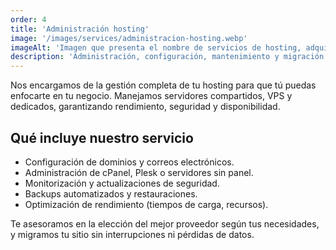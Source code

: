 ```yaml
---
order: 4
title: 'Administración hosting'
image: '/images/services/administracion-hosting.webp'
imageAlt: 'Imagen que presenta el nombre de servicios de hosting, adquisición de dominios y cpanel de administracion'
description: 'Administración, configuración, mantenimiento y migración de servicios de alojamiento web.'
---
```


Nos encargamos de la gestión completa de tu hosting para que tú puedas enfocarte en tu negocio. Manejamos servidores compartidos, VPS y dedicados, garantizando rendimiento, seguridad y disponibilidad.

## Qué incluye nuestro servicio

- Configuración de dominios y correos electrónicos.
- Administración de cPanel, Plesk o servidores sin panel.
- Monitorización y actualizaciones de seguridad.
- Backups automatizados y restauraciones.
- Optimización de rendimiento (tiempos de carga, recursos).

Te asesoramos en la elección del mejor proveedor según tus necesidades, y migramos tu sitio sin interrupciones ni pérdidas de datos.
